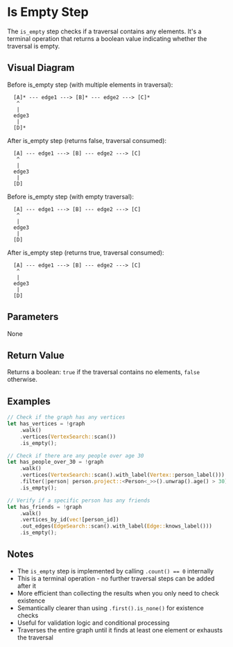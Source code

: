 # Is Empty Step

The `is_empty` step checks if a traversal contains any elements. It's a terminal operation that returns a boolean value indicating whether the traversal is empty.

## Visual Diagram

Before is_empty step (with multiple elements in traversal):
```text
  [A]* --- edge1 ---> [B]* --- edge2 ---> [C]*  
   ^                                         
   |                                         
  edge3                                       
   |                                         
  [D]*                                        
```

After is_empty step (returns false, traversal consumed):
```text
  [A] --- edge1 ---> [B] --- edge2 ---> [C]  
   ^                                         
   |                                         
  edge3                                       
   |                                         
  [D]                                        
```

Before is_empty step (with empty traversal):
```text
  [A] --- edge1 ---> [B] --- edge2 ---> [C]  
   ^                                         
   |                                         
  edge3                                       
   |                                         
  [D]                                        
```

After is_empty step (returns true, traversal consumed):
```text
  [A] --- edge1 ---> [B] --- edge2 ---> [C]  
   ^                                         
   |                                         
  edge3                                       
   |                                         
  [D]                                        
```

## Parameters

None

## Return Value

Returns a boolean: `true` if the traversal contains no elements, `false` otherwise.

## Examples

```rust
// Check if the graph has any vertices
let has_vertices = !graph
    .walk()
    .vertices(VertexSearch::scan())
    .is_empty();

// Check if there are any people over age 30
let has_people_over_30 = !graph
    .walk()
    .vertices(VertexSearch::scan().with_label(Vertex::person_label()))
    .filter(|person| person.project::<Person<_>>().unwrap().age() > 30)
    .is_empty();

// Verify if a specific person has any friends
let has_friends = !graph
    .walk()
    .vertices_by_id(vec![person_id])
    .out_edges(EdgeSearch::scan().with_label(Edge::knows_label()))
    .is_empty();
```

## Notes

- The `is_empty` step is implemented by calling `.count() == 0` internally
- This is a terminal operation - no further traversal steps can be added after it
- More efficient than collecting the results when you only need to check existence
- Semantically clearer than using `.first().is_none()` for existence checks
- Useful for validation logic and conditional processing
- Traverses the entire graph until it finds at least one element or exhausts the traversal